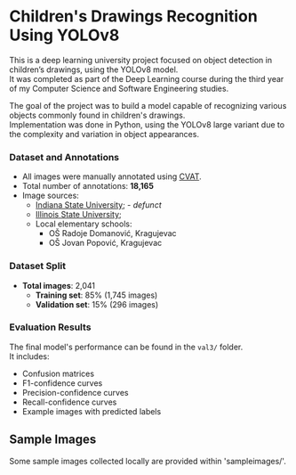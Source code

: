 # Children's Drawings Recognition Using YOLOv8

This is a deep learning university project focused on object detection in children’s drawings, using the YOLOv8 model.  
It was completed as part of the Deep Learning course during the third year of my Computer Science and Software Engineering studies.

The goal of the project was to build a model capable of recognizing various objects commonly found in children's drawings.  
Implementation was done in Python, using the YOLOv8 large variant due to the complexity and variation in object appearances.

### Dataset and Annotations
- All images were manually annotated using [CVAT](https://www.cvat.ai/).  
- Total number of annotations: **18,165**
- Image sources:
  - [Indiana State University](https://childart.indstate.edu/choosefirstcriteria.php); - *defunct*
  - [Illinois State University](https://digital.library.illinoisstate.edu/digital/collection/icca/search/);
  - Local elementary schools:
    - OŠ Radoje Domanović, Kragujevac
    - OŠ Jovan Popović, Kragujevac

### Dataset Split
- **Total images**: 2,041
  - **Training set**: 85% (1,745 images)
  - **Validation set**: 15% (296 images)

### Evaluation Results
The final model's performance can be found in the `val3/` folder.  
It includes:
- Confusion matrices
- F1-confidence curves
- Precision-confidence curves
- Recall-confidence curves
- Example images with predicted labels

## Sample Images
Some sample images collected locally are provided within 'sampleimages/'.
